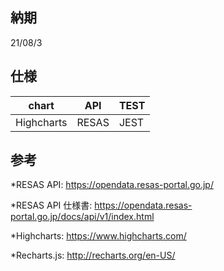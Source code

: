 ## 納期

21/08/3

## 仕様

| chart      | API   | TEST |
| ---------- | ----- | ---- |
| Highcharts | RESAS | JEST |

## 参考

\*RESAS API: https://opendata.resas-portal.go.jp/

\*RESAS API 仕様書: https://opendata.resas-portal.go.jp/docs/api/v1/index.html

\*Highcharts: https://www.highcharts.com/

\*Recharts.js: http://recharts.org/en-US/
